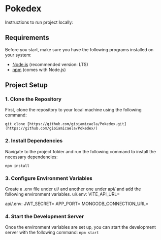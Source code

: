 # Pokedex

Instructions to run project locally:
## Requirements

Before you start, make sure you have the following programs installed on your system:

- [Node.js](https://nodejs.org/) (recommended version: LTS)
- [npm](https://www.npmjs.com/get-npm) (comes with Node.js)

## Project Setup

### 1. Clone the Repository
First, clone the repository to your local machine using the following command:

`git clone [https://github.com/gioiamicaela/Pokedex.git](https://github.com/gioiamicaela/Pokedex/)`

### 2. Install Dependencies
Navigate to the project folder and run the following command to install the necessary dependencies:

`npm install`

### 3. Configure Environment Variables
Create a .env file under ui/ and another one under api/ and add the following environment variables. 
ui/.env:
VITE_API_URL=

api/.env:
JWT_SECRET=
APP_PORT=
MONGODB_CONNECTION_URL=

### 4. Start the Development Server
Once the environment variables are set up, you can start the development server with the following command:
`npm start`
